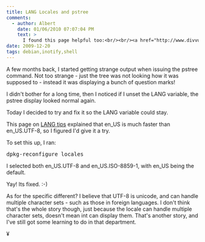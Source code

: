 ```yaml
---
title: LANG Locales and pstree
comments:
  - author: Albert
    date: 01/06/2010 07:07:04 PM
    text: >
      I found this page helpful too:<br/><br/><a href="http://www.divvun.no/doc/tools/utf-8-setup.html">http://www.divvun.no/doc/tools/utf-8-setup.html</a>
date: 2009-12-20
tags: debian,inotify,shell
---
```

A few months back, I started getting strange output when issuing the pstree command. Not too strange - just the tree was not looking how it was supposed to - instead it was displaying a bunch of question marks!


I didn't bother for a long time, then I noticed if I unset the LANG variable, the pstree display looked normal again.

Today I decided to try and fix it so the LANG variable could stay.

This page on [LANG tips](http://computing.fnal.gov/unix-users/tips/Lang_Tips.html) explained that en_US is much faster than en_US.UTF-8, so I figured I'd give it a try.

To set this up, I ran:

<pre class="sh_sh">
dpkg-reconfigure locales
</pre>

<div>
I selected both en_US.UTF-8 and en_US.ISO-8859-1, with en_US being the default.
</div>

Yay! Its fixed. :-)

As for the specific different? I believe that UTF-8 is unicode, and can handle multiple character sets - such as those in foreign languages. I don't think that's the whole story though, just because the locale can handle multiple character sets, doesn't mean int can display them. That's another story, and I've still got some learning to do in that department.

¥

